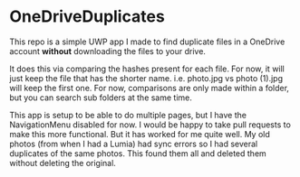 # OneDriveDuplicates

This repo is a simple UWP app I made to find duplicate files in a OneDrive account **without** downloading the files to your drive.  

It does this via comparing the hashes present for each file.  For now, it will just keep the file that has the shorter name. i.e. photo.jpg vs photo (1).jpg will keep the first one.  For now, comparisons are only made within a folder, but you can search sub folders at the same time.

This app is setup to be able to do multiple pages, but I have the NavigationMenu disabled for now.  I would be happy to take pull requests to make this more functional.  But it has worked for me quite well.  My old photos (from when I had a Lumia) had sync errors so I had several duplicates of the same photos.  This found them all and deleted them without deleting the original. 
